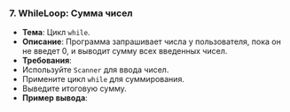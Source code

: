 

### 7. WhileLoop: Сумма чисел
- **Тема**: Цикл `while`.
- **Описание**: Программа запрашивает числа у пользователя, пока он не введет 0, и выводит сумму всех введенных чисел.
- **Требования**:
- Используйте `Scanner` для ввода чисел.
- Примените цикл `while` для суммирования.
- Выведите итоговую сумму.
- **Пример вывода**:
